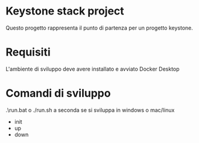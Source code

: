 # Keystone stack project
Questo progetto rappresenta il punto di partenza per un progetto keystone.

# Requisiti
L'ambiente di sviluppo deve avere installato e avviato Docker Desktop

# Comandi di sviluppo

.\run.bat o ./run.sh a seconda se si sviluppa in windows o mac/linux

- init
- up
- down